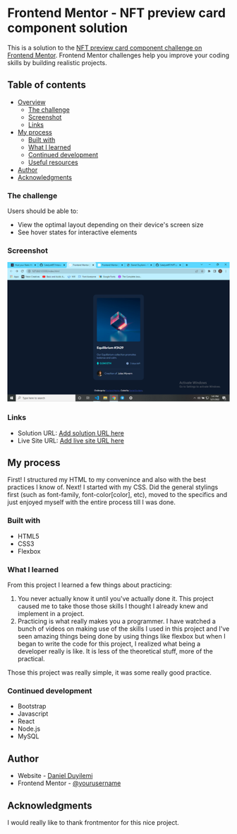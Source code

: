 # Frontend Mentor - NFT preview card component solution

This is a solution to the [NFT preview card component challenge on Frontend Mentor](https://www.frontendmentor.io/challenges/nft-preview-card-component-SbdUL_w0U). Frontend Mentor challenges help you improve your coding skills by building realistic projects.

## Table of contents

- [Overview](#overview)
  - [The challenge](#the-challenge)
  - [Screenshot](#screenshot)
  - [Links](#links)
- [My process](#my-process)
  - [Built with](#built-with)
  - [What I learned](#what-i-learned)
  - [Continued development](#continued-development)
  - [Useful resources](#useful-resources)
- [Author](#author)
- [Acknowledgments](#acknowledgments)

### The challenge

Users should be able to:

- View the optimal layout depending on their device's screen size
- See hover states for interactive elements

### Screenshot

![](./screenshot.png)

### Links

- Solution URL: [Add solution URL here](https://your-solution-url.com)
- Live Site URL: [Add live site URL here](https://your-live-site-url.com)

## My process

First! I structured my HTML to my convenince and also with the best practices I know of.
Next! I started with my CSS. Did the general stylings first (such as font-family, font-color[color], etc), moved to the specifics and just enjoyed myself with the entire process till I was done.

### Built with

- HTML5
- CSS3
- Flexbox

### What I learned

From this project I learned a few things about practicing:

1. You never actually know it until you've actually done it. This project caused me to take those those skills I thought I already knew and implement in a project.
2. Practicing is what really makes you a programmer. I have watched a bunch of videos on making use of the skills I used in this project and I've seen amazing things being done by using things like flexbox but when I began to write the code for this project, I realized what being a developer really is like. It is less of the theoretical stuff, more of the practical.

Those this project was really simple, it was some really good practice.

### Continued development

- Bootstrap
- Javascript
- React
- Node.js
- MySQL

## Author

- Website - [Daniel Duyilemi](https://vast-falls-30673.herokuapp.com/)
- Frontend Mentor - [@yourusername](https://www.frontendmentor.io/profile/Catalyst497)

## Acknowledgments

I would really like to thank frontmentor for this nice project.
